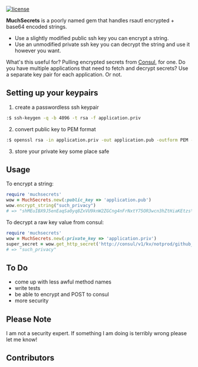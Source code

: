 [![license](http://img.shields.io/badge/license-MIT-red.svg?style=flat)](https://raw.githubusercontent.com/poblahblahblah/muchsecrets/master/LICENSE)

**MuchSecrets** is a poorly named gem that handles rsautl encrypted + base64 encoded strings.

* Use a slightly modified public ssh key you can encrypt a string.
* Use an unmodified private ssh key you can decrypt the string and use it however you want.

What's this useful for? Pulling encrypted secrets from [Consul](https://consul.io/), for one. Do you have multiple applications that need to fetch and decrypt secrets? Use a separate key pair for each application. Or not.

## Setting up your keypairs ##

1. create a passwordless ssh keypair
```bash
:$ ssh-keygen -q -b 4096 -t rsa -f application.priv
````

2. convert public key to PEM format
```bash
:$ openssl rsa -in application.priv -out application.pub -outform PEM -pubout
```

3. store your private key some place safe

## Usage ##

To encrypt a string:
```ruby
require 'muchsecrets'
wow = MuchSecrets.new(:public_key => 'application.pub')
wow.encrypt_string("such_privacy")
# => "shMEuIBX9J5enEaqSa0yq8ZxVU9knW2ZGCng4nFrNxtY75OR3wcn3hZtHiaKEtzs\n9q+hBFG/1xylJUcGFvP+NbbgBDyFQYL9CEiTtqRJn/O100J8XcEe3pF2XNLukxqD\nMutRMhOkfaQJf4i1sH50kj0rsbi8Jta01XlIHAHefOcb0pNRr7cHWzVJ2g8eXKth\nXYnw5/YW2hT9K26xSzCjBK3L1aAkmuOPybXCrIHHb7tt6e+oLuBii42K8UuIRpCQ\n0vEBe5vKOPuF8QWQCyJs7ikwCBrbPyr8BEYJpxoS9hXbS3YK5xPAy2W3qjWhKHJ2\naf/SvovRyR5ovlhPFrqiew=="
```

To decrypt a raw key value from consul:
```ruby
require 'muchsecrets'
wow = MuchSecrets.new(:private_key => 'application.priv')
super_secret = wow.get_http_secret('http://consul/v1/kv/notprod/github_api_key/encrypted?raw')
# => "such_privacy"
```

## To Do ##

* come up with less awful method names
* write tests
* be able to encrypt and POST to consul
* more security

## Please Note ##

I am not a security expert. If something I am doing is terribly wrong please let me know!

## Contributors ##

